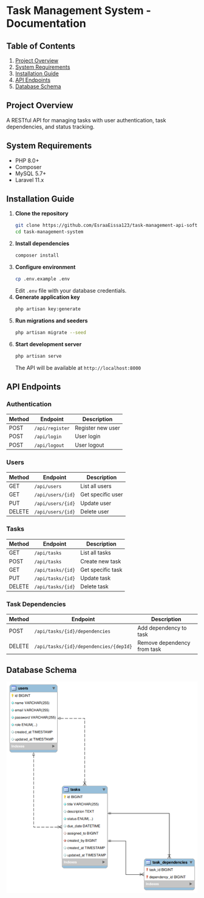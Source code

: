 # Task Management System - Documentation

## Table of Contents
1. [Project Overview](#project-overview)
2. [System Requirements](#system-requirements)
3. [Installation Guide](#installation-guide)
4. [API Endpoints](#api-endpoints)
5. [Database Schema](#database-schema)

## Project Overview
A RESTful API for managing tasks with user authentication, task dependencies, and status tracking.

## System Requirements
- PHP 8.0+
- Composer
- MySQL 5.7+
- Laravel 11.x

## Installation Guide

1. **Clone the repository**
   ```bash
   git clone https://github.com/EsraaEissa123/task-management-api-softxpert.git
   cd task-management-system
   ```
2. **Install dependencies**
   ```bash
   composer install
   ```
3. **Configure environment**
   ```bash
   cp .env.example .env
   ```
   Edit `.env` file with your database credentials.
4. **Generate application key**
   ```bash
   php artisan key:generate
   ```
5. **Run migrations and seeders**
   ```bash
   php artisan migrate --seed
   ```
6. **Start development server**
   ```bash
   php artisan serve
   ```
   The API will be available at `http://localhost:8000`

## API Endpoints

### Authentication
| Method | Endpoint       | Description       |
|--------|--------------|------------------|
| POST   | `/api/register` | Register new user |
| POST   | `/api/login`    | User login       |
| POST   | `/api/logout`   | User logout      |

### Users
| Method | Endpoint        | Description       |
|--------|----------------|------------------|
| GET    | `/api/users`     | List all users   |
| GET    | `/api/users/{id}` | Get specific user |
| PUT    | `/api/users/{id}` | Update user      |
| DELETE | `/api/users/{id}` | Delete user      |

### Tasks
| Method | Endpoint        | Description       |
|--------|----------------|------------------|
| GET    | `/api/tasks`     | List all tasks   |
| POST   | `/api/tasks`     | Create new task  |
| GET    | `/api/tasks/{id}` | Get specific task |
| PUT    | `/api/tasks/{id}` | Update task      |
| DELETE | `/api/tasks/{id}` | Delete task      |

### Task Dependencies
| Method | Endpoint        | Description       |
|--------|----------------|------------------|
| POST   | `/api/tasks/{id}/dependencies` | Add dependency to task |
| DELETE | `/api/tasks/{id}/dependencies/{depId}` | Remove dependency from task |

## Database Schema
![Database Schema](https://raw.githubusercontent.com/EsraaEissa123/task-management-api-softxpert/main/task-management.png)

